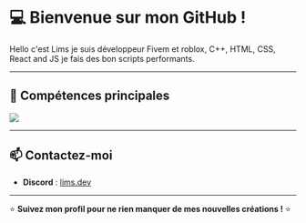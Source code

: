 # 💻 Bienvenue sur mon GitHub !

<p align='left'>Hello c'est Lims je suis développeur Fivem et roblox, C++, HTML, CSS, React and JS je fais des bon scripts performants.</p>

---

## 🚀 Compétences principales
<div align="left">
  <img src="https://skillicons.dev/icons?i=cpp,lua,html,css,js,vscode,github,python"/>
</div>

---

## 📫 Contactez-moi
- **Discord** : [lims.dev](#)

---

⭐️ **Suivez mon profil pour ne rien manquer de mes nouvelles créations !** ⭐️
